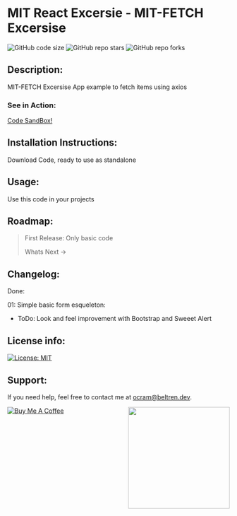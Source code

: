 # MIT React Excersie - MIT-FETCH Excersise
![GitHub code size](https://img.shields.io/github/repo-size/otanerocram/mit-react-fetch)
![GitHub repo stars](https://img.shields.io/github/stars/otanerocram/mit-react-fetch)
![GitHub repo forks](https://img.shields.io/github/forks/otanerocram/mit-react-fetch)

## Description: 
MIT-FETCH Excersise App example to fetch items using axios

### See in Action:
[Code SandBox!](https://githubbox.com/otanerocram/mit-react-fetch)

## Installation Instructions:
Download Code, ready to use as standalone

## Usage: 
Use this code in your projects

## Roadmap: 
> First Release: Only basic code
> 
> Whats Next -> 

## Changelog:
Done: 

01: 
Simple basic form esqueleton:
- ToDo: Look and feel improvement with Bootstrap and Sweeet Alert

## License info: 
[![License: MIT](https://img.shields.io/badge/License-MIT-yellow.svg)](https://opensource.org/licenses/MIT)

## Support: 
If you need help, feel free to contact me at ocram@beltren.dev.

<img align='right' src="https://media.giphy.com/media/M9gbBd9nbDrOTu1Mqx/giphy.gif" width="230">

[![Buy Me A Coffee](https://cdn.buymeacoffee.com/buttons/v2/default-yellow.png)](https://www.buymeacoffee.com/otanerocram)
